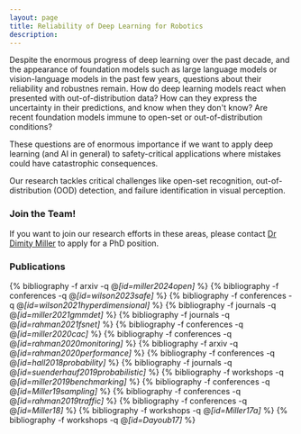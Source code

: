 ```yaml
---
layout: page
title: Reliability of Deep Learning for Robotics
description:
---
```



Despite the enormous progress of deep learning over the past decade, and the appearance of foundation models such as large language models or vision-language models in the past few years, questions about their reliability and robustnes remain. How do deep learning models react when presented with out-of-distribution data? How can they express the uncertainty in their predictions, and know when they don't know? Are recent foundation models immune to open-set or out-of-distribution conditions?

These questions are of enormous importance if we want to apply deep learning (and AI in general) to safety-critical applications where mistakes could have catastrophic consequences.

Our research tackles critical challenges like open-set recognition, out-of-distribution (OOD) detection, and failure identification in visual perception.

### Join the Team!
If you want to join our research efforts in these areas, please contact [Dr Dimity Miller](https://research.qut.edu.au/qcr/people/dimity-miller/) to apply for a PhD position.


### Publications

{% bibliography -f arxiv -q @*[id=miller2024open]* %}
{% bibliography -f conferences -q @*[id=wilson2023safe]* %}
{% bibliography -f conferences -q @*[id=wilson2021hyperdimensional]* %}
{% bibliography -f journals -q @*[id=miller2021gmmdet]* %}
{% bibliography -f journals -q @*[id=rahman2021fsnet]* %}
{% bibliography -f conferences -q @*[id=miller2020cac]* %}
{% bibliography -f conferences -q @*[id=rahman2020monitoring]* %}
{% bibliography -f arxiv -q @*[id=rahman2020performance]* %}
{% bibliography -f conferences -q @*[id=hall2018probability]* %}
{% bibliography -f journals -q @*[id=suenderhauf2019probabilistic]* %}
{% bibliography -f workshops -q @*[id=miller2019benchmarking]* %}
{% bibliography -f conferences -q @*[id=Miller19sampling]* %}
{% bibliography -f conferences -q @*[id=rahman2019traffic]* %}
{% bibliography -f conferences -q @*[id=Miller18]* %}
{% bibliography -f workshops -q @*[id=Miller17a]* %}
{% bibliography -f workshops -q @*[id=Dayoub17]* %}
